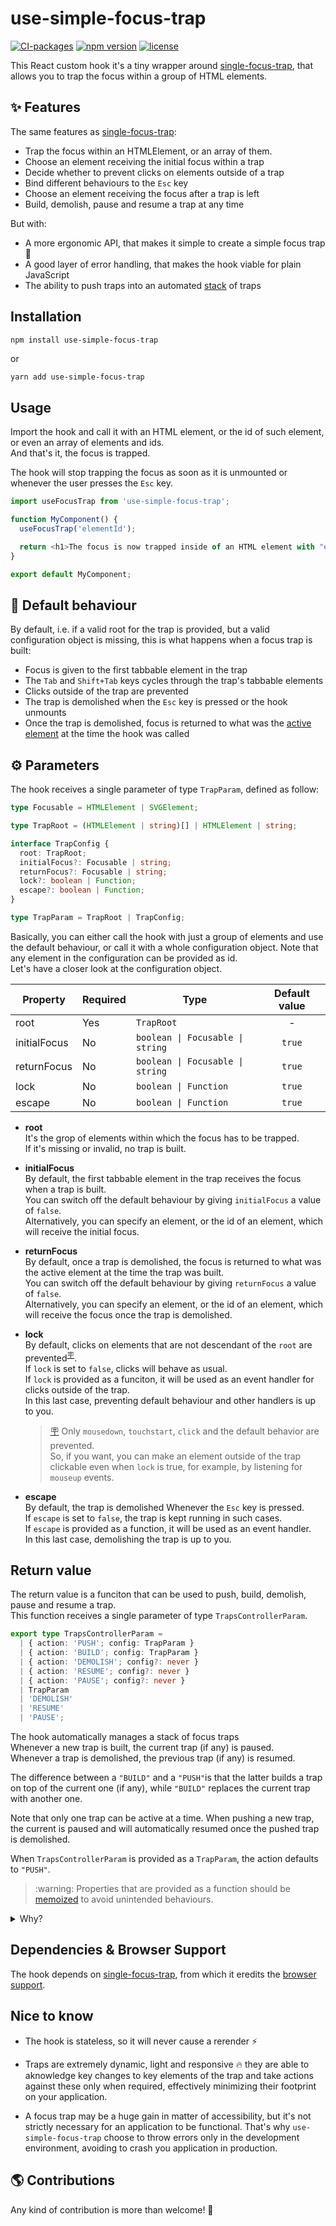 # use-simple-focus-trap

[![CI-packages](https://github.com/DaviDevMod/use-simple-focus-trap/actions/workflows/ci-packages.yml/badge.svg)](https://github.com/DaviDevMod/focus-trap/actions/workflows/ci-packages.yml) [![npm version](https://badgen.net/npm/v/use-simple-focus-trap)](https://www.npmjs.com/package/use-simple-focus-trap) [![license](https://badgen.now.sh/badge/license/MIT)](./LICENSE)

This React custom hook it's a tiny wrapper around [single-focus-trap](), that allows you to trap the focus within a group of HTML elements.

## :sparkles: Features

The same features as [single-focus-trap]():

- Trap the focus within an HTMLElement, or an array of them.
- Choose an element receiving the initial focus within a trap
- Decide whether to prevent clicks on elements outside of a trap
- Bind different behaviours to the `Esc` key
- Choose an element receiving the focus after a trap is left
- Build, demolish, pause and resume a trap at any time

But with:

- A more ergonomic API, that makes it simple to create a simple focus trap :lotus_position:
- A good layer of error handling, that makes the hook viable for plain JavaScript
- The ability to push traps into an automated [stack](<https://en.wikipedia.org/wiki/Stack_(abstract_data_type)>) of traps

## Installation

```bash
npm install use-simple-focus-trap
```

or

```
yarn add use-simple-focus-trap
```

## Usage

Import the hook and call it with an HTML element, or the id of such element, or even an array of elements and ids.  
And that's it, the focus is trapped.

The hook will stop trapping the focus as soon as it is unmounted or whenever the user presses the `Esc` key.

```javascript
import useFocusTrap from 'use-simple-focus-trap';

function MyComponent() {
  useFocusTrap('elementId');

  return <h1>The focus is now trapped inside of an HTML element with "elementId" as id</h1>;
}

export default MyComponent;
```

## :shrug: Default behaviour

By default, i.e. if a valid root for the trap is provided, but a valid configuration object is missing, this is what happens when a focus trap is built:

- Focus is given to the first tabbable element in the trap
- The `Tab` and `Shift+Tab` keys cycles through the trap's tabbable elements
- Clicks outside of the trap are prevented
- The trap is demolished when the `Esc` key is pressed or the hook unmounts
- Once the trap is demolished, focus is returned to what was the [active element](https://developer.mozilla.org/en-US/docs/Web/API/Document/activeElement) at the time the hook was called

## :gear: Parameters

The hook receives a single parameter of type `TrapParam`, defined as follow:

```ts
type Focusable = HTMLElement | SVGElement;

type TrapRoot = (HTMLElement | string)[] | HTMLElement | string;

interface TrapConfig {
  root: TrapRoot;
  initialFocus?: Focusable | string;
  returnFocus?: Focusable | string;
  lock?: boolean | Function;
  escape?: boolean | Function;
}

type TrapParam = TrapRoot | TrapConfig;
```

Basically, you can either call the hook with just a group of elements and use the default behaviour, or call it with a whole configuration object. Note that any element in the configuration can be provided as id.  
Let's have a closer look at the configuration object.

| Property     | Required | Type                             | Default value |
| ------------ | -------- | -------------------------------- | :-----------: |
| root         | Yes      | `TrapRoot`                       |       -       |
| initialFocus | No       | `boolean \| Focusable \| string` |    `true`     |
| returnFocus  | No       | `boolean \| Focusable \| string` |    `true`     |
| lock         | No       | `boolean \| Function`            |    `true`     |
| escape       | No       | `boolean \| Function`            |    `true`     |

- **root**  
  It's the grop of elements within which the focus has to be trapped.  
  If it's missing or invalid, no trap is built.

- **initialFocus**  
  By default, the first tabbable element in the trap receives the focus when a trap is built.  
  You can switch off the default behaviour by giving `initialFocus` a value of `false`.  
  Alternatively, you can specify an element, or the id of an element, which will receive the initial focus.

- **returnFocus**  
  By default, once a trap is demolished, the focus is returned to what was the active element at the time the trap was built.  
  You can switch off the default behaviour by giving `returnFocus` a value of `false`.  
  Alternatively, you can specify an element, or the id of an element, which will receive the focus once the trap is demolished.

- **lock**  
  By default, clicks on elements that are not descendant of the `root` are prevented<sup id="note-reference-1">[:placard:](#note-expansion-1)</sup>.  
  If `lock` is set to `false`, clicks will behave as usual.  
  If `lock` is provided as a funciton, it will be used as an event handler for clicks outside of the trap.  
  In this last case, preventing default behaviour and other handlers is up to you.

  > <span id="note-expansion-1">[:placard:](#note-reference-1)</span> Only `mousedown`, `touchstart`, `click` and the default behavior are prevented.  
  > So, if you want, you can make an element outside of the trap clickable even when `lock` is true, for example, by listening for `mouseup` events.

- **escape**  
  By default, the trap is demolished Whenever the `Esc` key is pressed.  
  If `escape` is set to `false`, the trap is kept running in such cases.  
  If `escape` is provided as a function, it will be used as an event handler.  
  In this last case, demolishing the trap is up to you.

## Return value

The return value is a funciton that can be used to push, build, demolish, pause and resume a trap.  
This function receives a single parameter of type `TrapsControllerParam`.

```ts
export type TrapsControllerParam =
  | { action: 'PUSH'; config: TrapParam }
  | { action: 'BUILD'; config: TrapParam }
  | { action: 'DEMOLISH'; config?: never }
  | { action: 'RESUME'; config?: never }
  | { action: 'PAUSE'; config?: never }
  | TrapParam
  | 'DEMOLISH'
  | 'RESUME'
  | 'PAUSE';
```

The hook automatically manages a stack of focus traps  
Whenever a new trap is built, the current trap (if any) is paused.  
Whenever a trap is demolished, the previous trap (if any) is resumed.

The difference between a `"BUILD"` and a `"PUSH"`is that the latter builds a trap on top of the current one (if any), while `"BUILD"` replaces the current trap with another one.

Note that only one trap can be active at a time. When pushing a new trap, the current is paused and will automatically resumed once the pushed trap is demolished.

When `TrapsControllerParam` is provided as a `TrapParam`, the action defaults to `"PUSH"`.

<blockquote id="note-expansion-2-warning">:warning: Properties that are provided as a function should be <a href="https://reactjs.org/docs/hooks-reference.html#usecallback">memoized</a> to avoid unintended behaviours.</blockquote>

<details>
<summary>Why?</summary>

> The hook's return value avoids building the same trap twice in a row. It does so by comparing the configuration objects received, but it only shallow-compares functions found in it.

Note that a warning will be shown if you attempt to build a trap with a configuration object that differs only in the reference of a function from the configuration object of the trap that is currently on top of the stack.  
So if you feel confortable in doing so, you can avoid memoizations until a warning shows up.

</details>

## Dependencies & Browser Support

The hook depends on [single-focus-trap](), from which it eredits the [browser support]().

## Nice to know

- The hook is stateless, so it will never cause a rerender :zap:

- Traps are extremely dynamic, light and responsive :fire: they are able to aknowledge key changes to key elements of the trap and take actions against these only when required, effectively minimizing their footprint on your application.

- A focus trap may be a huge gain in matter of accessibility, but it's not strictly necessary for an application to be functional. That's why `use-simple-focus-trap` choose to throw errors only in the development environment, avoiding to crash you application in production.

## :earth_americas: Contributions

Any kind of contribution is more than welcome! :tada:
